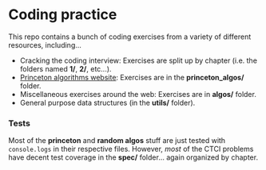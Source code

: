 # Coding practice

This repo contains a bunch of coding exercises from a variety of different resources, including...

* Cracking the coding interview: Exercises are split up by chapter (i.e. the folders named **1/**, **2/**, etc...).
* [Princeton algorithms website](http://algs4.cs.princeton.edu/): Exercises are in the **princeton_algos/** folder.
* Miscellaneous exercises around the web: Exercises are in **algos/** folder.
* General purpose data structures (in the **utils/** folder).

### Tests

Most of the **princeton** and **random algos** stuff are just tested with `console.logs` in their respective files.  However, _most_ of the CTCI problems have decent test coverage in the **spec/** folder... again organized by chapter.
